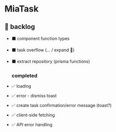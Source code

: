 # MiaTask

## 📃 backlog

- ⬛ component function types
- ⬛ task overflow (... / expand 🔻)
- ⬛ extract repository (prisma functions)

  ### completed

- ✅ loading
- ✅ error - dismiss toast
- ✅ create task confirmation/error message (toast?)
- ✅ client-side fetching
- ✅ API error handling
